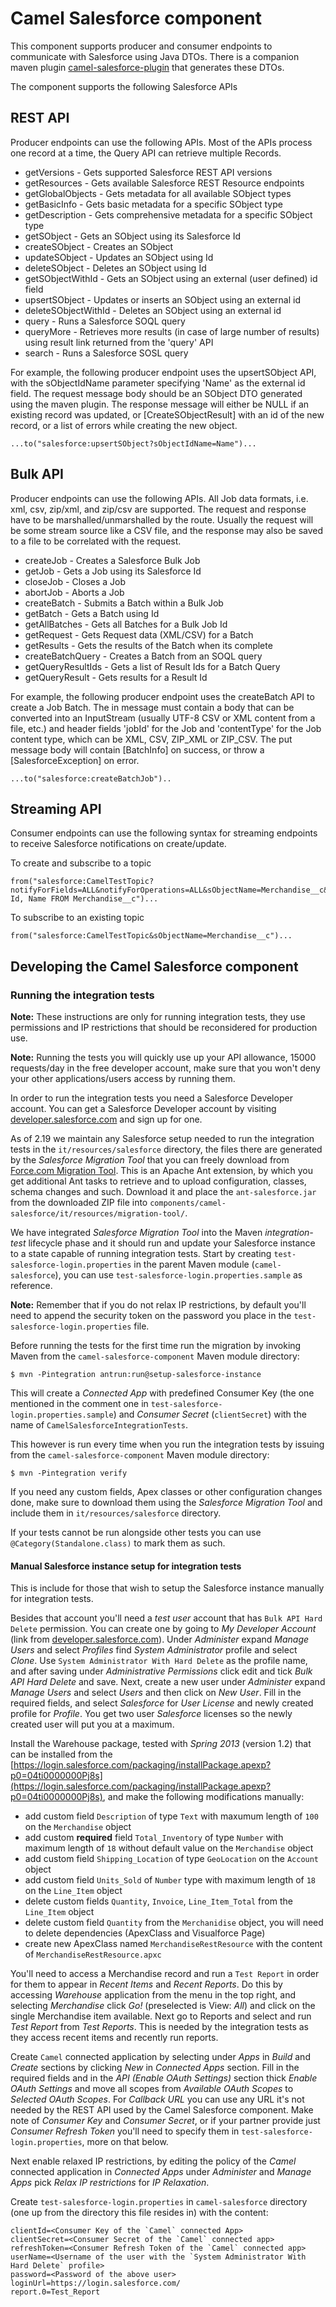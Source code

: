 # Camel Salesforce component #

This component supports producer and consumer endpoints to communicate with Salesforce using Java DTOs. 
There is a companion maven plugin [camel-salesforce-plugin](https://github.com/apache/camel/tree/master/components/camel-salesforce/camel-salesforce-maven-plugin) that generates these DTOs. 

The component supports the following Salesforce APIs

## REST API ##

Producer endpoints can use the following APIs. Most of the APIs process one record at a time, the Query API can retrieve multiple Records. 

* getVersions - Gets supported Salesforce REST API versions
* getResources - Gets available Salesforce REST Resource endpoints
* getGlobalObjects - Gets metadata for all available SObject types
* getBasicInfo - Gets basic metadata for a specific SObject type
* getDescription - Gets comprehensive metadata for a specific SObject type
* getSObject - Gets an SObject using its Salesforce Id
* createSObject - Creates an SObject
* updateSObject - Updates an SObject using Id
* deleteSObject - Deletes an SObject using Id
* getSObjectWithId - Gets an SObject using an external (user defined) id field
* upsertSObject - Updates or inserts an SObject using an external id
* deleteSObjectWithId - Deletes an SObject using an external id
* query - Runs a Salesforce SOQL query
* queryMore - Retrieves more results (in case of large number of results) using result link returned from the 'query' API
* search - Runs a Salesforce SOSL query

For example, the following producer endpoint uses the upsertSObject API, with the sObjectIdName parameter specifying 'Name' as the external id field. 
The request message body should be an SObject DTO generated using the maven plugin. 
The response message will either be NULL if an existing record was updated, or [CreateSObjectResult] with an id of the new record, or a list of errors while creating the new object.

	...to("salesforce:upsertSObject?sObjectIdName=Name")...

## Bulk API ##

Producer endpoints can use the following APIs. All Job data formats, i.e. xml, csv, zip/xml, and zip/csv are supported. 
The request and response have to be marshalled/unmarshalled by the route. Usually the request will be some stream source like a CSV file, 
and the response may also be saved to a file to be correlated with the request. 

* createJob - Creates a Salesforce Bulk Job
* getJob - Gets a Job using its Salesforce Id
* closeJob - Closes a Job
* abortJob - Aborts a Job
* createBatch - Submits a Batch within a Bulk Job
* getBatch - Gets a Batch using Id
* getAllBatches - Gets all Batches for a Bulk Job Id
* getRequest - Gets Request data (XML/CSV) for a Batch
* getResults - Gets the results of the Batch when its complete
* createBatchQuery - Creates a Batch from an SOQL query
* getQueryResultIds - Gets a list of Result Ids for a Batch Query
* getQueryResult - Gets results for a Result Id

For example, the following producer endpoint uses the createBatch API to create a Job Batch. 
The in message must contain a body that can be converted into an InputStream (usually UTF-8 CSV or XML content from a file, etc.) and header fields 'jobId' for the Job and 'contentType' for the Job content type, which can be XML, CSV, ZIP\_XML or ZIP\_CSV. The put message body will contain [BatchInfo] on success, or throw a [SalesforceException] on error.

	...to("salesforce:createBatchJob")..

## Streaming API ##

Consumer endpoints can use the following syntax for streaming endpoints to receive Salesforce notifications on create/update. 

To create and subscribe to a topic

	from("salesforce:CamelTestTopic?notifyForFields=ALL&notifyForOperations=ALL&sObjectName=Merchandise__c&updateTopic=true&sObjectQuery=SELECT Id, Name FROM Merchandise__c")...

To subscribe to an existing topic

	from("salesforce:CamelTestTopic&sObjectName=Merchandise__c")...

## Developing the Camel Salesforce component

### Running the integration tests

**Note:** These instructions are only for running integration tests, they use permissions and IP restrictions that should be reconsidered for production use. 

**Note:** Running the tests you will quickly use up your API allowance, 15000 requests/day in the free developer account, make sure that you won't deny your other applications/users access by running them.

In order to run the integration tests you need a Salesforce Developer account. You can get a Salesforce Developer account by visiting [developer.salesforce.com](https://developer.salesforce.com/) and sign up for one.

As of 2.19 we maintain any Salesforce setup needed to run the integration tests in the `it/resources/salesforce` directory, the files there are generated by the _Salesforce Migration Tool_ that you can freely download from [Force.com Migration Tool](https://developer.salesforce.com/page/Force.com_Migration_Tool). This is an Apache Ant extension, by which you get additional Ant tasks to retrieve and to upload configuration, classes, schema changes and such. Download it and place the `ant-salesforce.jar` from the downloaded ZIP file into `components/camel-salesforce/it/resources/migration-tool/`.

We have integrated _Salesforce Migration Tool_ into the Maven _integration-test_ lifecycle phase and it should run and update your Salesforce instance to a state capable of running integration tests. Start by creating `test-salesforce-login.properties` in the parent Maven module (`camel-salesforce`), you can use `test-salesforce-login.properties.sample` as reference.

**Note:** Remember that if you do not relax IP restrictions, by default you'll need to append the security token on the password you place in the `test-salesforce-login.properties` file.

Before running the tests for the first time run the migration by invoking Maven from the `camel-salesforce-component` Maven module directory:

    $ mvn -Pintegration antrun:run@setup-salesforce-instance

This will create a _Connected App_ with predefined Consumer Key (the one mentioned in the comment one in `test-salesforce-login.properties.sample`) and _Consumer Secret_ (`clientSecret`) with the name of `CamelSalesforceIntegrationTests`.

This however is run every time when you run the integration tests by issuing from the `camel-salesforce-component` Maven module directory:

    $ mvn -Pintegration verify

If you need any custom fields, Apex classes or other configuration changes done, make sure to download them using the _Salesforce Migration Tool_ and include them in `it/resources/salesforce` directory.

If your tests cannot be run alongside other tests you can use `@Category(Standalone.class)` to mark them as such.

#### Manual Salesforce instance setup for integration tests

This is include for those that wish to setup the Salesforce instance manually for integration tests.

Besides that account you'll need a _test user_ account that has `Bulk API Hard Delete` permission. You can create one by going to _My Developer Account_ (link from [developer.salesforce.com](https://login.salesforce.com/?lt=de)). Under _Administer_ expand _Manage Users_  and select _Profiles_ find _System Administrator_ profile and select _Clone_. Use `System Administrator With Hard Delete` as the profile name, and after saving under _Administrative Permissions_ click edit and tick _Bulk API Hard Delete_ and save. Next, create a new user under _Administer_ expand _Manage Users_  and select _Users_ and then click on _New User_. Fill in the required fields, and select _Salesforce_ for _User License_ and newly created profile for _Profile_. You get two user _Salesforce_ licenses so the newly created user will put you at a maximum.

Install the Warehouse package, tested with _Spring 2013_ (version 1.2) that can be installed from the [https://login.salesforce.com/packaging/installPackage.apexp?p0=04ti0000000Pj8s](https://login.salesforce.com/packaging/installPackage.apexp?p0=04ti0000000Pj8s), and make the following modifications manually:
 - add custom field `Description` of type `Text` with maxumum length of `100` on the `Merchandise` object
 - add custom **required** field `Total_Inventory` of type `Number` with maximum length of `18` without default value on the `Merchandise` object
 - add custom field `Shipping_Location` of type `GeoLocation` on the `Account` object
 - add custom field `Units_Sold` of `Number` type with maximum length of `18` on the `Line_Item` object
 - delete custom fields `Quantity`, `Invoice`, `Line_Item_Total` from the `Line_Item` object
 - delete custom field `Quantity` from the `Merchanidise` object, you will need to delete dependencies (ApexClass and Visualforce Page)
 - create new ApexClass named `MerchandiseRestResource` with the content of `MerchandiseRestResource.apxc`

You'll need to access a Merchandise record and run a `Test Report` in order for them to appear in _Recent Items_ and _Recent Reports_. Do this by accessing _Warehouse_ application from the menu in the top right, and selecting _Merchandise_ click _Go!_ (preselected is View: _All_) and click on the single Merchandise item available. Next go to Reports and select and run _Test Report_ from _Test Reports_. This is needed by the integration tests as they access recent items and recently run reports.

Create `Camel` connected application by selecting under _Apps_ in _Build_ and _Create_ sections by clicking _New_ in _Connected Apps_ section. Fill in the required fields and in the _API (Enable OAuth Settings)_ section thick _Enable OAuth Settings_ and move all scopes from _Available OAuth Scopes_ to _Selected OAuth Scopes_. For _Callback URL_ you can use any URL it's not needed by the REST API used by the Camel Salesforce component. Make note of _Consumer Key_ and _Consumer Secret_, or if your partner provide just _Consumer Refresh Token_ you'll need to specify them in `test-salesforce-login.properties`,  more on that below.

Next enable relaxed IP restrictions, by editing the policy of the _Camel_ connected application in _Connected Apps_ under _Administer_ and _Manage Apps_ pick _Relax IP restrictions_ for _IP Relaxation_.  

Create `test-salesforce-login.properties` in `camel-salesforce` directory (one up from the directory this file resides in) with the content:

    clientId=<Consumer Key of the `Camel` connected App>
    clientSecret=<Consumer Secret of the `Camel` connected app>
    refreshToken=<Consumer Refresh Token of the `Camel` connected app>
    userName=<Username of the user with the `System Administrator With Hard Delete` profile>
    password=<Password of the above user>
    loginUrl=https://login.salesforce.com/
    report.0=Test_Report



